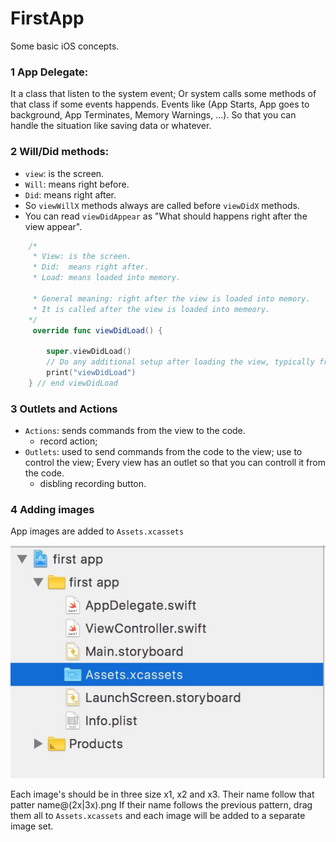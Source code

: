 # FirstApp
Some basic iOS concepts. 

### 1 App Delegate:
It a class that listen to the system event; Or system calls some methods of that class if some events happends.
Events like (App Starts, App goes to background, App Terminates, Memory Warnings, ...). So that you can handle the situation like saving data or whatever.

### 2 Will/Did methods:
- `view`: is the screen.
- `Will`: means right before.
- `Did`: means right after.
- So `viewWillX` methods always are called before `viewDidX` methods.
- You can read `viewDidAppear` as "What should happens right after the view appear".
```swift
    /*
     * View: is the screen.
     * Did:  means right after.
     * Load: means loaded into memory.
     
     * General meaning: right after the view is loaded into memory.
     * It is called after the view is loaded into memeory.
    */
     override func viewDidLoad() {
     
        super.viewDidLoad()
        // Do any additional setup after loading the view, typically from a nib.
        print("viewDidLoad")   
    } // end viewDidLoad
```

### 3 Outlets and Actions
- `Actions`: sends commands from the view to the code.
    - record action;
- `Outlets`: used to send commands from the code to the view; use to control the view; Every view has an outlet so that you can controll it from the code.
    - disbling recording button.



### 4 Adding images
App images are added to `Assets.xcassets`

<div style="text-align:center"><img src ="image1.jpg" /></div>

Each image's should be in three size x1, x2 and x3. Their name follow that patter name@(2x|3x).png
If their name follows the previous pattern, drag them all to `Assets.xcassets` 
and each image will be added to a separate image set.



